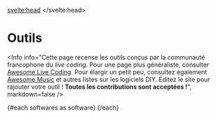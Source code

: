 <svelte:head>
    <title>Outils</title> 
</svelte:head>
<script>
     import Grid from "$lib/components/Grid.svelte";
     import SoftwareCard from "$lib/components/SoftwareCard.svelte";
     import Software from "$lib/data/outils.json";
     import Info from "$lib/components/Info.svelte";
     import { shuffleArray } from "$lib/utils";
     let softwares = Software;
     shuffleArray(softwares);
</script>

# Outils

<Info info="Cette page recense les outils conçus par la communauté francophone du <i>live coding</i>. Pour une page plus généraliste, consulter <a href='https://github.com/toplap/awesome-livecoding'>Awesome Live Coding</a>. Pour élargir un petit peu, consultez également <a href='https://github.com/noteflakes/awesome-music'>Awesome Music</a> et autres listes sur les logiciels DIY. Éditez le site pour rajouter votre outil ! <b>Toutes les contributions sont acceptées !</b>", markdown=false />

<Grid>
  {#each softwares as software}
    <SoftwareCard 
      name={software.name}
      creator={software.creator}
      link={software.link}
      image={software.image}
      description={software.description}
    />
  {/each}
</Grid>

